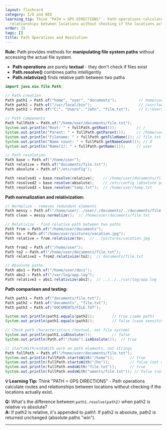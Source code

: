 ```yaml
---
layout: flashcard
category: I/O and NIO
learning_tip: Think "PATH = GPS DIRECTIONS" - Path operations calculate routes and
  relationships between locations without checking if the locations actually exist.
order: 15
tags: []
title: Path Operations and Resolution
---
```



**Rule:** Path provides methods for **manipulating file system paths** without accessing the actual file system.

- **Path operations** are purely **textual** - they don't check if files exist
- **Path.resolve()** combines paths intelligently
- **Path.relativize()** finds relative path between two paths

```java
import java.nio.file.Path;

// Path creation
Path path1 = Path.of("home", "user", "documents");          // home/user/documents
Path path2 = Path.of("/usr/local/bin");                     // /usr/local/bin
Path path3 = Path.of("C:", "Users", "John", "file.txt");    // C:\Users\John\file.txt (Windows)

// Path components
Path fullPath = Path.of("/home/user/documents/file.txt");
System.out.println("Root: " + fullPath.getRoot());         // /
System.out.println("Parent: " + fullPath.getParent());     // /home/user/documents
System.out.println("Filename: " + fullPath.getFileName()); // file.txt
System.out.println("Name count: " + fullPath.getNameCount()); // 4
System.out.println("Name(1): " + fullPath.getName(1));     // user

// Path resolution
Path base = Path.of("/home/user");
Path relative = Path.of("documents/file.txt");
Path absolute = Path.of("/etc/config");

Path resolved1 = base.resolve(relative);    // /home/user/documents/file.txt
Path resolved2 = base.resolve(absolute);    // /etc/config (absolute path wins)
Path resolved3 = base.resolve("temp.txt");  // /home/user/temp.txt
```

**Path normalization and relativization:**
```java
// Normalize - removes redundant elements
Path messy = Path.of("/home/user/../user/./documents/../documents/file.txt");
Path clean = messy.normalize();  // /home/user/documents/file.txt

// Relativize - find relative path between two paths
Path from = Path.of("/home/user/documents");
Path to = Path.of("/home/user/pictures/vacation.jpg");
Path relative = from.relativize(to);  // ../pictures/vacation.jpg

Path from2 = Path.of("/home/user");
Path to2 = Path.of("/home/user/documents/file.txt");
Path relative2 = from2.relativize(to2);  // documents/file.txt

// Absolute paths
Path abs1 = Path.of("/home/user/docs");
Path abs2 = Path.of("/var/log/app.log");
Path relative3 = abs1.relativize(abs2);  // ../../../var/log/app.log
```

**Path comparison and testing:**
```java
Path path1 = Path.of("documents/file.txt");
Path path2 = Path.of("documents", "file.txt");
Path path3 = Path.of("DOCUMENTS/FILE.TXT");

System.out.println(path1.equals(path2));        // true (same path)
System.out.println(path1.equals(path3));        // false (case sensitive on Unix)

// Check path characteristics (textual, not file system)
System.out.println(path1.isAbsolute());         // false
System.out.println(Path.of("/home").isAbsolute());  // true

// startsWith/endsWith work on path elements, not strings
Path fullPath = Path.of("/home/user/documents/file.txt");
System.out.println(fullPath.startsWith("/home"));       // true
System.out.println(fullPath.startsWith("/ho"));         // false (not complete element)
System.out.println(fullPath.endsWith("file.txt"));      // true
System.out.println(fullPath.endsWith("uments/file.txt")); // false (not complete elements)
```

**💡 Learning Tip:** Think "PATH = GPS DIRECTIONS" - Path operations calculate routes and relationships between locations without checking if the locations actually exist.

**Q:** What's the difference between `path1.resolve(path2)` when path2 is relative vs absolute?  
**A:** If path2 is relative, it's appended to path1. If path2 is absolute, path2 is returned unchanged (absolute paths "win").

---
